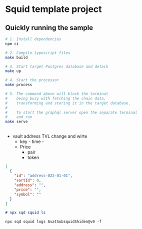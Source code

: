 # Squid template project

## Quickly running the sample

```bash
# 1. Install dependencies
npm ci

# 2. Compile typescript files
make build

# 3. Start target Postgres database and detach
make up

# 4. Start the processor
make process

# 5. The command above will block the terminal
#    being busy with fetching the chain data,
#    transforming and storing it in the target database.
#
#    To start the graphql server open the separate terminal
#    and run
make serve
```

##

- vault address TVL change and wirte
  - key - time -
  - Price
    - pair
    - token

```json
[
  {
    "id": "address-022-01-01",
    "sortId": 0,
    "address": "",
    "price": "",
    "symbol": ""
  }
]
```

```md
# npx sqd squid ls

npx sqd squid logs AvatSubsquidShiden@v0 -f
```
